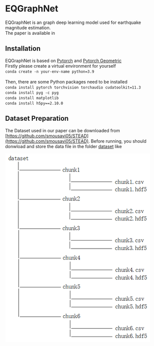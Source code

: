# EQGraphNet
EQGraphNet is an graph deep learning model used for earthquake magnitude estimation. <br>
The paper is available in 

## Installation
EQGraphNet is based on [Pytorch](https://pytorch.org/docs/stable/index.html) and [Pytorch Geometric](https://pytorch-geometric.readthedocs.io/en/latest/index.html)<br>
Firstly please create a virtual environment for yourself<br>
`conda create -n your-env-name python=3.9`<br><br>
Then, there are some Python packages need to be installed<br>
`conda install pytorch torchvision torchaudio cudatoolkit=11.3`<br>
`conda install pyg -c pyg`<br>
`conda install matplotlib`<br>
`conda install h5py==2.10.0`<br>

## Dataset Preparation
The Dataset used in our paper can be downloaded from [https://github.com/smousavi05/STEAD](https://github.com/smousavi05/STEAD). Before running, you should donwload and  store the data file in the folder [dataset](https://github.com/czw1296924847/EQGraphNet/tree/main/dataset) like<br>

![image](https://github.com/czw1296924847/MagInfoNet/blob/main/dataset_structure.png)
